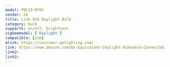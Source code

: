 ```yaml
---
model: PQC19-DY01
vendor: GE
title: Link A19 Daylight Bulb
category: bulb
supports: on/off, brightness
zigbeemodel: ['Daylight']
compatible: [z2m]
mlink: https://consumer.gelighting.com/
link: https://www.amazon.com/GE-Equivalent-Daylight-Dimmable-Connected/dp/B019GOXRY6
link2: 
link3: 
---
```

